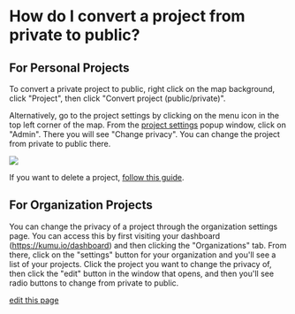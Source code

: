 # How do I convert a project from private to public?

## For Personal Projects
To convert a private project to public, right click on the map background, click "Project", then click "Convert project (public/private)".

Alternatively, go to the project settings by clicking on the menu icon <i class="fa fa-bars"></i> in the top left corner of the map. From the [project settings](/overview/settings.html) popup window, click on "Admin". There you will see "Change privacy". You can change the project from private to public there.

![](/images/settings-locations.jpg)

If you want to delete a project, [follow this guide](/faq/how-do-i-delete-a-project-map-or-view.html).

## For Organization Projects
You can change the privacy of a project through the organization settings page. You can access this by first visiting your dashboard (https://kumu.io/dashboard) and then clicking the "Organizations" tab. From there, click on the "settings" button for your organization and you'll see a list of your projects. Click the project you want to change the privacy of, then click the "edit" button in the window that opens, and then you'll see radio buttons to change from private to public.

<span class="edit-link"><a href="https://github.com/kumu/docs/blob/master/faq/how-do-i-convert-a-project-from-private-to-public.md" target="_blank"><i class="fa fa-github"></i> edit this page</a></span>
